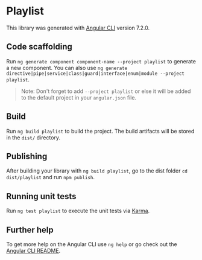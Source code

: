 # Playlist

This library was generated with [Angular CLI](https://github.com/angular/angular-cli) version 7.2.0.

## Code scaffolding

Run `ng generate component component-name --project playlist` to generate a new component. You can also use `ng generate directive|pipe|service|class|guard|interface|enum|module --project playlist`.

> Note: Don't forget to add `--project playlist` or else it will be added to the default project in your `angular.json` file.

## Build

Run `ng build playlist` to build the project. The build artifacts will be stored in the `dist/` directory.

## Publishing

After building your library with `ng build playlist`, go to the dist folder `cd dist/playlist` and run `npm publish`.

## Running unit tests

Run `ng test playlist` to execute the unit tests via [Karma](https://karma-runner.github.io).

## Further help

To get more help on the Angular CLI use `ng help` or go check out the [Angular CLI README](https://github.com/angular/angular-cli/blob/master/README.md).
